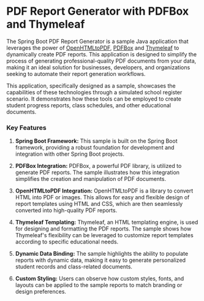 # PDF Report Generator with PDFBox and Thymeleaf

The Spring Boot PDF Report Generator is a sample Java application that leverages the power
of [OpenHTMLtoPDF](https://github.com/danfickle/openhtmltopdf), [PDFBox](https://pdfbox.apache.org/)
and [Thymeleaf](https://www.thymeleaf.org/) to dynamically create PDF reports.
This application is designed to simplify the process of generating professional-quality PDF documents from your data,
making it an ideal solution for businesses, developers, and organizations seeking to automate their report generation
workflows.

This application, specifically designed as a sample, showcases the capabilities of these technologies through a
simulated school register scenario. It demonstrates how these tools can be employed to create student progress
reports, class schedules, and other educational documents.

### Key Features

1. **Spring Boot Framework:** This sample is built on the Spring Boot framework, providing a robust foundation for
   development and integration with other Spring Boot projects.

2. **PDFBox Integration:** PDFBox, a powerful PDF library, is utilized to generate PDF reports. The sample illustrates
   how this integration simplifies the creation and manipulation of PDF documents.

3. **OpenHTMLtoPDF Integration:** OpenHTMLtoPDF is a library to convert HTML into PDF or images. This allows for
   easy and flexible design of report templates using HTML and CSS, which are then seamlessly converted into
   high-quality PDF reports.

4. **Thymeleaf Templating:** Thymeleaf, an HTML templating engine, is used for designing and formatting the PDF reports.
   The sample shows how Thymeleaf's flexibility can be leveraged to customize report templates according to specific
   educational needs.

5. **Dynamic Data Binding:** The sample highlights the ability to populate reports with dynamic data, making it easy to
   generate personalized student records and class-related documents.

6. **Custom Styling:** Users can observe how custom styles, fonts, and layouts can be applied to the sample reports to
   match branding or design preferences.